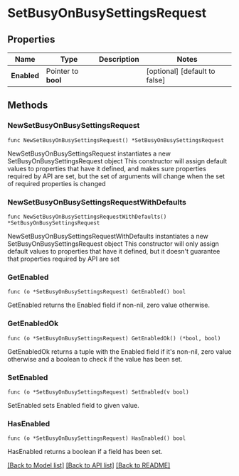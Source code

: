 # SetBusyOnBusySettingsRequest

## Properties

Name | Type | Description | Notes
------------ | ------------- | ------------- | -------------
**Enabled** | Pointer to **bool** |  | [optional] [default to false]

## Methods

### NewSetBusyOnBusySettingsRequest

`func NewSetBusyOnBusySettingsRequest() *SetBusyOnBusySettingsRequest`

NewSetBusyOnBusySettingsRequest instantiates a new SetBusyOnBusySettingsRequest object
This constructor will assign default values to properties that have it defined,
and makes sure properties required by API are set, but the set of arguments
will change when the set of required properties is changed

### NewSetBusyOnBusySettingsRequestWithDefaults

`func NewSetBusyOnBusySettingsRequestWithDefaults() *SetBusyOnBusySettingsRequest`

NewSetBusyOnBusySettingsRequestWithDefaults instantiates a new SetBusyOnBusySettingsRequest object
This constructor will only assign default values to properties that have it defined,
but it doesn't guarantee that properties required by API are set

### GetEnabled

`func (o *SetBusyOnBusySettingsRequest) GetEnabled() bool`

GetEnabled returns the Enabled field if non-nil, zero value otherwise.

### GetEnabledOk

`func (o *SetBusyOnBusySettingsRequest) GetEnabledOk() (*bool, bool)`

GetEnabledOk returns a tuple with the Enabled field if it's non-nil, zero value otherwise
and a boolean to check if the value has been set.

### SetEnabled

`func (o *SetBusyOnBusySettingsRequest) SetEnabled(v bool)`

SetEnabled sets Enabled field to given value.

### HasEnabled

`func (o *SetBusyOnBusySettingsRequest) HasEnabled() bool`

HasEnabled returns a boolean if a field has been set.


[[Back to Model list]](../README.md#documentation-for-models) [[Back to API list]](../README.md#documentation-for-api-endpoints) [[Back to README]](../README.md)



